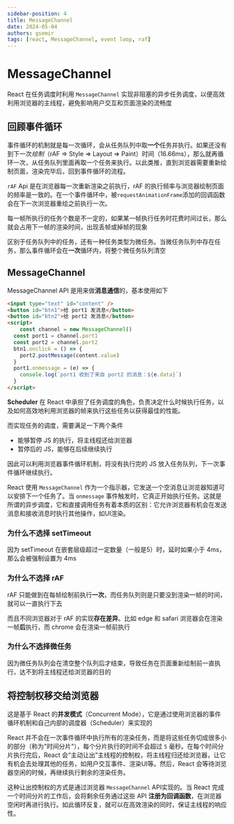 ```yaml
---
sidebar-position: 4
title: MessageChannel
date: 2024-05-04
authors: gsemir
tags: [react, MessageChannel, event loop, raf]
---
```


# MessageChannel

React 在任务调度时利用 `MessageChannel` 实现非阻塞的异步任务调度，以便高效利用浏览器的主线程，避免影响用户交互和页面渲染的流畅度

## 回顾事件循环

事件循环的机制就是每一次循环，会从任务队列中取**一个**任务并执行。如果还没有到下一次*绘制*（rAF => Style => Layout => Paint）时间（16.66ms），那么就再循环一次，从任务队列里面再取一个任务来执行。以此类推，直到浏览器需要重新绘制页面，渲染完毕后，回到事件循环的流程。

`rAF` Api 是在浏览器每一次重新渲染之前执行，rAF 的执行频率与浏览器绘制页面的频率是一致的。在一个事件循环中，被`requestAnimationFrame`添加的回调函数会在下一次浏览器重绘之前执行一次。

每一帧所执行的任务个数是不一定的，如果某一帧执行任务时花费时间过长，那么就会占用下一帧的渲染时间，出现丢帧或掉帧的现象

区别于任务队列中的任务，还有一种任务类型为微任务。当微任务队列中存在任务，那么事件循环会在**一次**循环内，将整个微任务队列清空

## MessageChannel

MessageChannel API 是用来做**消息通信**的，基本使用如下

```html
<input type="text" id="content" />
<button id="btn1">给 port1 发消息</button>
<button id="btn2">给 port2 发消息</button>
<script>
	const channel = new MessageChannel()
  const port1 = channel.port1
  const port2 = channel.port2
  btn1.onclick = () => {
    port2.postMessage(content.value)
  }
  port1.onmessage = (e) => {
    console.log(`port1 收到了来自 port2 的消息：${e.data}`)
  }
</script>
```

**Scheduler** 在 React 中承担了任务调度的角色，负责决定什么时候执行任务，以及如何高效地利用浏览器的帧来执行这些任务以获得最佳的性能。

而实现任务的调度，需要满足一下两个条件

- 能够暂停 JS 的执行，将主线程还给浏览器
- 暂停后的 JS，能够在后续继续执行

因此可以利用浏览器事件循环机制，将没有执行完的 JS 放入任务队列，下一次事件循环继续执行。

React 使用 `MessageChannel` 作为一个指示器，它发送一个空消息让浏览器知道可以安排下一个任务了。当 `onmessage` 事件触发时，它真正开始执行任务。这就是所谓的异步调度，它和直接调用任务有着本质的区别：它允许浏览器有机会在发送消息和接收消息时执行其他操作，如UI渲染。

### 为什么不选择 setTimeout

因为 setTimeout 在嵌套层级超过一定数量（一般是5）时，延时如果小于 4ms，那么会被强制设置为 4ms

### 为什么不选择 rAF

rAF 只能做到在每帧绘制前执行**一次**，而任务队列则是只要没到渲染一帧的时间，就可以一直执行下去

而且不同浏览器对于 rAF 的实现**存在差异**。比如 edge 和 safari 浏览器会在渲染一帧**后**执行，而 chrome 会在渲染一帧前执行

### 为什么不选择微任务

因为微任务队列会在清空整个队列后才结束，导致任务在页面重新绘制前一直执行，达不到将主线程还给浏览器的目的

## 将控制权移交给浏览器

这是基于 React 的**并发模式**（Concurrent Mode），它是通过使用浏览器的事件循环机制和自己内部的调度器（Scheduler）来实现的

React 并不会在一次事件循环中执行所有的渲染任务，而是将这些任务切成很多小的部分（称为"时间分片"），每个分片执行的时间不会超过 `5` 毫秒。在每个时间分片执行完后，React 会“主动让出”主线程的控制权，将主线程归还给浏览器，让它有机会去处理其他的任务，如用户交互事件、渲染UI等。然后，React 会等待浏览器空闲的时候，再继续执行剩余的渲染任务。

这种让出控制权的方式是通过浏览器 `MessageChannel` API实现的。当 React 完成一个时间分片的工作后，会将剩余任务通过这些 API **注册为回调函数**，在浏览器空闲时再进行执行。如此循环反复，就可以在高效渲染的同时，保证主线程的响应性。